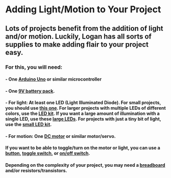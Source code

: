 # Adding Light/Motion to Your Project

## Lots of projects benefit from the addition of light and/or motion. Luckily, Logan has all sorts of supplies to make adding flair to your project easy.

### For this, you will need:

#### - One [Arduino Uno](tech-catalog.vercel/app/theme1/items/b3253g6cvup2) or similar microcontroller

#### - One [9V battery pack](https://tech-catalog.vercel.app/theme1/items/5unbkx5e8m9o).

#### - For light: At least one LED (Light Illuminated Diode). For small projects, you should use [this one](https://tech-catalog.vercel.app/theme1/items/tag202hxtmcc). For larger projects with multiple LEDs of different colors, use the [LED kit](https://tech-catalog.vercel.app/theme1/items/7duvp4ccv4p4). If you want a large amount of illumination with a single LED, use these [large LEDs](https://tech-catalog.vercel.app/theme1/items/clkraigmayoe). For projects with just a tiny bit of light, use the [small LED kit](https://tech-catalog.vercel.app/theme1/items/kwm9nwjn4xb0).

#### - For motion: One [DC motor](https://tech-catalog.vercel.app/theme1/items/tzfrlb3cao8k) or similar motor/servo.

#### If you want to be able to toggle/turn on the motor or light, you can use a [button](https://tech-catalog.vercel.app/theme1/items/qzec7etwowqb), [toggle switch](https://tech-catalog.vercel.app/theme1/items/wheff8wngrr6), or [on/off switch](https://tech-catalog.vercel.app/theme1/items/v1meqjsz7m06).

#### Depending on the complexity of your project, you may need a [breadboard](https://tech-catalog.vercel.app/theme1/items/rmxg4fsgw0mc) and/or resistors/transistors.
